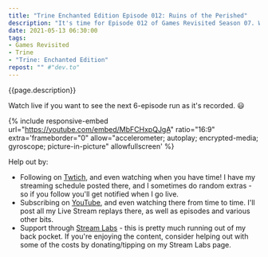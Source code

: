 ```yaml
---
title: "Trine Enchanted Edition Episode 012: Ruins of the Perished"
description: "It's time for Episode 012 of Games Revisited Season 07. We're playing through the PC platformer/puzzler 'Trine: Enchanted Edition', with special guests Rayeste and Arcaidius from the CoffeeCraft server. Today we pick our way through the Ruins of the Perished."
date: 2021-05-13 06:30:00
tags:
- Games Revisited
- Trine
- "Trine: Enchanted Edition"
repost: "" #"dev.to"
---
```


{{page.description}}

Watch live if you want to see the next 6-episode run as it's recorded. :smiley:
<!--more-->

{% include responsive-embed url="https://youtube.com/embed/MbFCHxpQJgA" ratio="16:9" extra='frameborder="0" allow="accelerometer; autoplay; encrypted-media; gyroscope; picture-in-picture" allowfullscreen' %}

Help out by:
 * Following on [Twtich](https://twitch.tv/AnonJr_Live), and even watching when you have time! I have my streaming schedule posted there, and I sometimes do random extras - so if you follow you'll get notified when I go live.
 * Subscribing on [YouTube](http://www.youtube.com/channel/UCXafqhKHbkSUIrq0LAuu0tw), and even watching there from time to time. I'll post all my Live Stream replays there, as well as episodes and various other bits.
 * Support through [Stream Labs](https://streamlabs.com/anonjr_live) - this is pretty much running out of my back pocket. If you're enjoying the content, consider helping out with some of the costs by donating/tipping on my Stream Labs page.